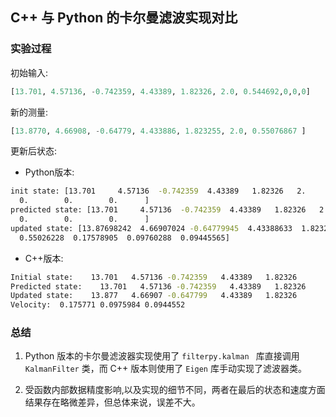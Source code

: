 ## C++ 与 Python 的卡尔曼滤波实现对比

### 实验过程

初始输入: 
```python
[13.701, 4.57136, -0.742359, 4.43389, 1.82326, 2.0, 0.544692,0,0,0]
```

新的测量: 
```python
[13.8770, 4.66908, -0.64779, 4.433886, 1.823255, 2.0, 0.55076867 ]
```

更新后状态: 

- Python版本:
```bash
init state: [13.701     4.57136  -0.742359  4.43389   1.82326   2.        0.544692
  0.        0.        0.      ]
predicted state: [13.701     4.57136  -0.742359  4.43389   1.82326   2.        0.544692
  0.        0.        0.      ]
updated state: [13.87698242  4.66907024 -0.64779945  4.43388633  1.82325542  2.
  0.55026228  0.17578905  0.09760288  0.09445565]
```

- C++版本:

```bash
Initial state:    13.701   4.57136 -0.742359   4.43389   1.82326         2  0.544692         0         0         0
Predicted state:    13.701   4.57136 -0.742359   4.43389   1.82326         2  0.544692         0         0         0
Updated state:    13.877   4.66907 -0.647799   4.43389   1.82326         2  0.550262  0.175771 0.0975984 0.0944552
Velocity:  0.175771 0.0975984 0.0944552
```

### 总结

1. Python 版本的卡尔曼滤波器实现使用了 `filterpy.kalman ` 库直接调用 `KalmanFilter` 类，而 C++ 版本则使用了 `Eigen` 库手动实现了滤波器类。

2. 受函数内部数据精度影响,以及实现的细节不同，两者在最后的状态和速度方面结果存在略微差异，但总体来说，误差不大。